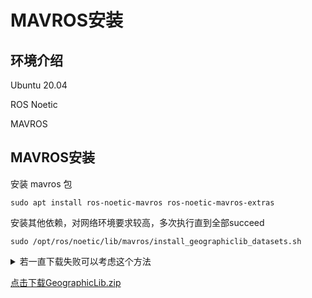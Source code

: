 # MAVROS安装

## 环境介绍

Ubuntu 20.04

ROS Noetic

MAVROS

## MAVROS安装

安装 mavros 包

```
sudo apt install ros-noetic-mavros ros-noetic-mavros-extras
```

安装其他依赖，对网络环境要求较高，多次执行直到全部succeed

```
sudo /opt/ros/noetic/lib/mavros/install_geographiclib_datasets.sh
```

<details>

<summary>若一直下载失败可以考虑这个方法</summary>


解压GeographicLib.zip压缩包

```
unzip GeographicLib.zip
```

先清理目标文件夹

```
sudo rm -rf /usr/share/GeographicLib
```

将文件夹移动到`/usr/share/`下

```
sudo mv GeographicLib /usr/share/
```

</details>

[点击下载GeographicLib.zip](./assets/GeographicLib.zip)